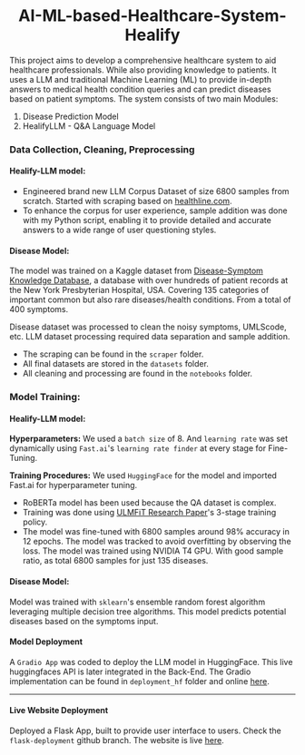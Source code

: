 <div align="center">
  <h1>AI-ML-based-Healthcare-System-Healify</h1>
</div>
This project aims to develop a comprehensive healthcare system to aid healthcare professionals. While also providing knowledge to patients. It uses a LLM and traditional Machine Learning (ML) to provide in-depth answers to medical health condition queries and can predict diseases based on patient symptoms.
The system consists of two main Modules:

1. Disease Prediction Model
2. HealifyLLM - Q&A Language Model
### Data Collection, Cleaning, Preprocessing

#### Healify-LLM model:
- Engineered brand new LLM Corpus Dataset of size 6800 samples from scratch. Started with scraping based on [healthline.com](https://www.healthline.com/directory/topics).
- To enhance the corpus for user experience, sample addition was done with my Python script, enabling it to provide detailed and accurate answers to a wide range of user questioning styles.

#### Disease Model:
The model was trained on a Kaggle dataset from [Disease-Symptom Knowledge Database](https://www.kaggle.com/datasets), a database with over hundreds of patient records at the New York Presbyterian Hospital, USA. Covering 135 categories of important common but also rare diseases/health conditions. From a total of 400 symptoms.

Disease dataset was processed to clean the noisy symptoms, UMLScode, etc. LLM dataset processing required data separation and sample addition. 
- The scraping can be found in the `scraper` folder.
- All final datasets are stored in the `datasets` folder.
- All cleaning and processing are found in the `notebooks` folder.


### Model Training:

#### Healify-LLM model:
**Hyperparameters:** We used a `batch size` of 8. And `learning rate` was set dynamically using `Fast.ai`'s `learning rate finder` at every stage for Fine-Tuning.

**Training Procedures:** We used `HuggingFace` for the model and imported Fast.ai for hyperparameter tuning.

- RoBERTa model has been used because the QA dataset is complex.
- Training was done using [ULMFiT Research Paper](https://arxiv.org/abs/1801.06146)'s 3-stage training policy.
- The model was fine-tuned with 6800 samples around 98% accuracy in 12 epochs. The model was tracked to avoid overfitting by observing the loss. The model was trained using NVIDIA T4 GPU. With good sample ratio, as total 6800 samples for just 135 diseases.

#### Disease Model:
Model was trained with `sklearn`'s ensemble random forest algorithm leveraging multiple decision tree algorithms. This model predicts potential diseases based on the symptoms input.


#### Model Deployment

A `Gradio App` was coded to deploy the LLM model in HuggingFace. This live huggingfaces API is later integrated in the Back-End. The Gradio implementation can be found in `deployment_hf` folder and online [here](https://huggingface.co/spaces/tanvir-ishraq/healifyLLM-classifier).

---

#### Live Website Deployment

Deployed a Flask App, built to provide user interface to users. Check the `flask-deployment` github branch. The website is live [here](https://healifyai-llm.onrender.com/).

